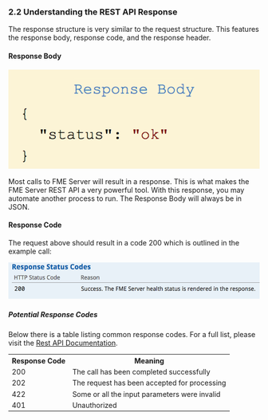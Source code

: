 ### 2.2 Understanding the REST API Response

The response structure is very similar to the request structure. This
features the response body, response code, and the response header.

#### Response Body

![](./Images/image2.2.1.ResponseBody.png)



Most calls to FME Server will result in a response. This is what
makes the FME Server REST API a very powerful tool. With this response,
you may automate another process to run. The Response Body
will always be in JSON.

#### Response Code

The request above should result in a code 200 which is outlined in the
example call:

![](./Images/image2.2.2.ResponseCodes.png)



##### Potential Response Codes

Below there is a table listing common response codes. For a full list,
please visit the
[Rest API Documentation](https://docs.safe.com/fme/html/FME_REST/apidoc/v3/index.html).

<table>

<tr>
<th>Response Code</th>
<th>Meaning</th>

</tr>

<tr>
<td>200</td>
<td>The call has been completed successfully</td>


<tr>
<td>202</td>
<td>The request has been accepted for processing</td>

</tr>

<tr>
<td>422</td>
<td>Some or all the input parameters were invalid</td>

</td>
</tr>

<tr>
<td>401</td>
<td>Unauthorized</td>

</tr>


</table>
